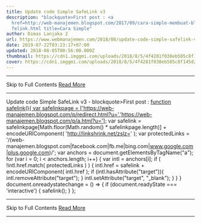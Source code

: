 ```yaml
---
title: Update code Simple SafeLink v3
description: "blockquote>First post : <a
  href=http://web-manajemen.blogspot.com/2017/09/cara-simple-membuat-blogger-sa\
  felink.html title=Cara Simple"
author: Dimas Lanjaka 2
url: https://www.webmanajemen.com/2018/08/update-code-simple-safelink-v3.html
date: 2019-07-22T03:23:17+07:00
updated: 2018-08-05T00:56:00.000Z
thumbnail: https://cdn1.imggmi.com/uploads/2018/8/5/4f4281f038eb505c8f145d2c7f0b4f04-full.png
cover: https://cdn1.imggmi.com/uploads/2018/8/5/4f4281f038eb505c8f145d2c7f0b4f04-full.png
---
```


<hr/> Skip to Full Contents <a href="https://www.webmanajemen.com/2018/08/update-code-simple-safelink-v3.html" rel="follow" class="button" id="read-more">Read More</a> <hr/> Update code Simple SafeLink v3 - blockquote>First post : <a href=http://web-manajemen.blogspot.com/2017/09/cara-simple-membuat-blogger-safelink.html title=Cara Simple First post : Cara Simple Membuat Blogger Safelink Converter 2017 100% Work


function safelink(){
var safelinkpage = ['https://web-manajemen.blogspot.com/p/redirect.html?u=','https://web-manajemen.blogspot.com/p/a.html?u='];
var safelink = safelinkpage[Math.floor(Math.random() * safelinkpage.length)] + encodeURIComponent( 'http://linkshrink.net/zslz=' );
var protectedLinks = '/(web-manajemen.blogspot.com|facebook.com|fb.me|bing.com|www.google.com|plus.google.com)/';
var anchors = document.getElementsByTagName("a");
for (var i = 0; i < anchors.length; i++) {
  var intl = anchors[i];
 if ( !intl.href.match( protectedLinks ) ) {
    intl.href = safelink + encodeURIComponent( intl.href );
   if (intl.hasAttribute("target")){
    intl.removeAttribute("target");
    }
   intl.setAttribute("target", "_blank");
 }
}  }
document.onreadystatechange = () => {
  if (document.readyState === 'interactive') {
  safelink(); 
    }
  }; <hr/> Skip to Full Contents <a href="https://www.webmanajemen.com/2018/08/update-code-simple-safelink-v3.html" rel="follow" class="button" id="read-more">Read More</a> <hr/>